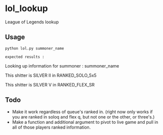 # lol_lookup
League of Legends lookup

## Usage

    python lol.py summoner_name

    expected results :

Looking up information for summoner : summoner_name

This shitter is SILVER II in RANKED_SOLO_5x5

This shitter is SILVER V in RANKED_FLEX_SR


## Todo
-   Make it work regardless of queue's ranked in. (right now only works if you are ranked in soloq and flex q, but not one or the other, or three's.)
- Make a function and additional argument to pivot to live game and pull in all of those players ranked information.
